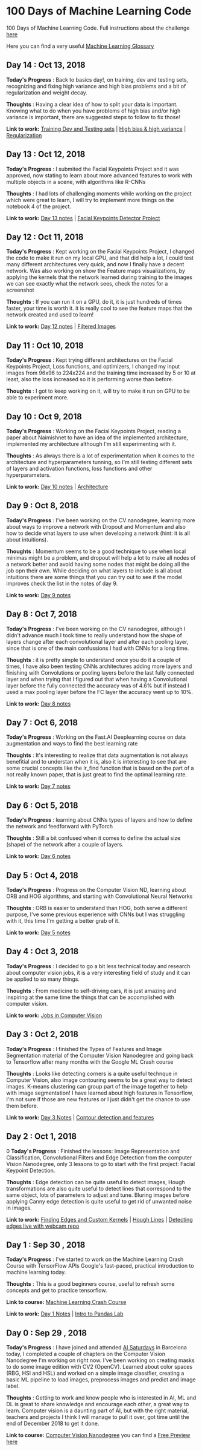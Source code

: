 # 100 Days of Machine Learning Code

100 Days of Machine Learning Code. Full instructions about the challenge [here](https://github.com/george-studenko/100_Days_of_ML_Code/blob/master/100_Days_of_ML_Code_Instructions.MD)

Here you can find a very useful [Machine Learning Glossary](https://developers.google.com/machine-learning/glossary/)

## Day 14 : Oct 13, 2018

**Today's Progress** : Back to basics day!, on training, dev and testing sets, recognizing and fixing high variance and high bias problems and a bit of regularization and weight decay.  

**Thoughts** : Having a clear idea of how to split your data is important. Knowing what to do when you have problems of high bias and/or high variance is important, there are suggested steps to follow to fix those! 

**Link to work:** [Training Dev and Testing sets](content/Training-Dev-and-Testing-Sets.md) | [High bias & high variance](content/High-bias-and-high-variance.md) | [Regularization](content/Regularization.md)

## Day 13 : Oct 12, 2018

**Today's Progress** : I submited the Facial Keypoints Project and it was approved, now stating to learn about more advanced features to work with multiple objects in a scene, with algorithms like R-CNNs  

**Thoughts** : I had lots of challenging moments while working on the project which were great to learn, I will try to implement more things on the notebook 4 of the project.

**Link to work:** [Day 13 notes](content/Day-13.md) | [Facial Keypoints Detector Project](https://github.com/george-studenko/Facia-Keypoints-Detector)


## Day 12 : Oct 11, 2018

**Today's Progress** : Kept working on the Facial Keypoints Project, I changed the code to make it run on my local GPU, and that did help a lot, I could test many different architectures very quick, and now I finally have a decent network. Was also working on show the Feature maps visualizations, by applying the kernels that the network learned during training to the images we can see exactly what the network sees, check the notes for a screenshot

**Thoughts** : If you can run it on a GPU, do it, it is just hundreds of times faster, your time is worth it. it is really cool to see the feature maps that the network created and used to learn!

**Link to work:** [Day 12 notes](content/Day-12.md) | [Filtered Images](resources/kernels.png)

## Day 11 : Oct 10, 2018

**Today's Progress** : Kept trying different architectures on the Facial Keypoints Project, Loss functions, and optimizers, I changed my input images from 96x96 to 224x224 and the training time increased by 5 or 10 at least, also the loss increased so it is performing worse than before. 

**Thoughts** : I got to keep working on it, will try to make it run on GPU to be able to experiment more.

## Day 10 : Oct 9, 2018

**Today's Progress** : Working on the Facial Keypoints Project, reading a paper about Naimishnet to have an idea of the implemented architecture, implemented my architecture although I'm still experimenting with it.

**Thoughts** : As always there is a lot of experimentation when it comes to the architecture and hyperparameters tunning, so I'm still testing different sets of layers and activation functions, loss functions and other hyperparameters.

**Link to work:** [Day 10 notes](content/Day-10.md) | [Architecture](code/cv/models.py)

## Day 9 : Oct 8, 2018

**Today's Progress** : I've been working on the CV nanodegree, learning more about ways to improve a network with Dropout and Momentum and also how to decide what layers to use when developing a network (hint: it is all about intuitions).

**Thoughts** : Momentum seems to be a good technique to use when local minimas might be a problem, and dropout will help a lot to make all nodes of a network better and avoid having some nodes that might be doing all the job opn their own. While deciding on what layers to include is all about intuitions there are some things that you can try out to see if the model improves check the list in the notes of day 9.

**Link to work:** [Day 9 notes](content/Day-9.md)

## Day 8 : Oct 7, 2018

**Today's Progress** : I've been working on the CV nanodegree, although I didn't advance much I took time to really understand how the shape of layers change after each convolutional layer and after each pooling layer, since that is one of the main confussions I had with CNNs for a long time.

**Thoughts** : it is pretty simple to understand once you do it a couple of times, I have also been testing CNNs architectures adding more layers and finishing with Convolutions or pooling layers before the last fully connected layer and when trying that I figured out that when having a Convolutional layer before the fully connected the accuracy was of 4.6% but if instead I used a max pooling layer before the FC layer the accuracy went up to 10%.

**Link to work:** [Day 8 notes](content/Day-8.md)

## Day 7 : Oct 6, 2018

**Today's Progress** : Working on the Fast.AI Deeplearning course on data augmentation and ways to find the best learning rate

**Thoughts** : It's interesting to realize that data augmentation is not always benefitial and to understan when it is, also it is interesting to see that are some crucial concepts like the lr_find function that is based on the part of a not really known paper, that is just great to find the optimal learning rate.

**Link to work:** [Day 7 notes](content/Day-7.md)

## Day 6 : Oct 5, 2018

**Today's Progress** : learning about CNNs types of layers and how to define the network and feedforward with PyTorch

**Thoughts** : Still a bit confused when it comes to define the actual size (shape) of the network after a couple of layers.

**Link to work:** [Day 6 notes](content/Day-6.md)

## Day 5 : Oct 4, 2018

**Today's Progress** : Progress on the Computer Vision ND, learning about ORB and HOG algorithms, and starting with Convolutional Neural Networks

**Thoughts** : ORB is easier to understand than HOG, both serve a different purpose, I've some previous experience with CNNs but I was struggling with it, this time I'm getting a better grab of it.

**Link to work:** [Day 5 notes](content/Day-5.md)

## Day 4 : Oct 3, 2018

**Today's Progress** : I decided to go a bit less technical today and research about computer vision jobs, it is a very interesting field of study and it can be applied to so many things. 

**Thoughts** : From medicine to self-driving cars, it is just amazing and inspiring at the same time the things that can be accomplished with computer vision.

**Link to work:** [Jobs in Computer Vision](content/Jobs-in-Computer-Vision.md)

## Day 3 : Oct 2, 2018

**Today's Progress** : I finished the Types of Features and Image Segmentation material of the Computer Vision Nanodegree and going back to Tensorflow after many months with the Google ML Crash course

**Thoughts** : Looks like detecting corners is a quite useful technque in Computer Vision, also image contouring seems to be a great way to detect images. K-means clustering can group part of the image together to help with image segmentation! I have learned about high features in Tensorflow, I'm not sure if those are new features or I just didn't get the chance to use them before.

**Link to work:** [Day 3 Notes](content/Day-3.md) | [Contour detection and features](https://github.com/george-studenko/100_Days_of_ML_Code/blob/master/code/cv/Contour%20detection%20and%20features.ipynb)


## Day 2 : Oct 1, 2018
0
**Today's Progress** : Finished the lessons: Image Representation and Classification, Convolutional Filters and Edge Detection from the computer Vision Nanodegree, only 3 lessons to go to start with the first project: Facial Keypoint Detection.

**Thoughts** : Edge detection can be quite useful to detect images, Hough transformations are also quite useful to detect lines that correspond to the same object, lots of parameters to adjust and tune. Bluring images before applying Canny edge detection is quite useful to get rid of unwanted noise in images.

**Link to work:** [Finding Edges and Custom Kernels](code/cv/Finding%20Edges%20and%20Custom%20Kernels.ipynb) | [Hough Lines](code/cv/Hough_lines.ipynb) | [Detecting edges live with webcam repo](https://github.com/george-studenko/Live-Sketch-with-Computer-Vision)


## Day 1 : Sep 30 , 2018

**Today's Progress** : I've started to work on the Machine Learning Crash Course with TensorFlow APIs Google's fast-paced, practical introduction to machine learning today.
  
**Thoughts** : This is a good beginners course, useful to refresh some concepts and get to practice tensorflow.

**Link to course:** [Machine Learning Crash Course](https://developers.google.com/machine-learning/crash-course/ml-intro)

**Link to work:** [Day 1 Notes](content/Day-1.md) | [Intro to Pandas Lab](code/Intro_to_pandas.ipynb)


## Day 0 : Sep 29 , 2018
 
**Today's Progress** : I have joined and attended [AI Saturdays](https://nurture.ai/ai-saturdays) in Barcelona today, I completed a couple of chapters on the Computer Vision Nanodegree I'm working on right now. I've been working on creating masks to do some image edition with CV2 (OpenCV). Learned about color spaces (RBG, HSI and HSL) and worked on a simple image classifier, creating a basic ML pipeline to load images, preprocess images and predict and image label.  

**Thoughts** : Getting to work and know people who is interested in AI, ML and DL is great to share knowledge and encourage each other, a great way to learn. Computer vision is a daunting part of AI, but with the right material, teachers and projects I think I will manage to pull it over, got time until the end of December 2018 to get it done.

**Link to course:** [Computer Vision Nanodegree](https://eu.udacity.com/course/computer-vision-nanodegree--nd891) you can find a [Free Preview here](https://www2.udacity.com/course/ud891-preview)
